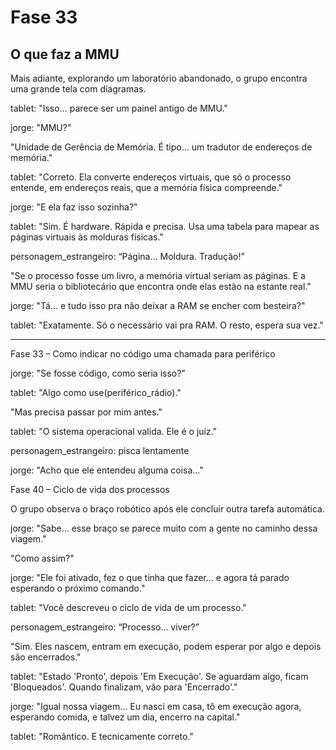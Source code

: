# Fase 33

## O que faz a MMU

Mais adiante, explorando um laboratório abandonado, o grupo encontra uma grande tela com diagramas.

tablet: "Isso... parece ser um painel antigo de MMU."

jorge: "MMU?"

"Unidade de Gerência de Memória. É tipo… um tradutor de endereços de memória."

tablet: "Correto. Ela converte endereços virtuais, que só o processo entende, em endereços reais, que a memória física compreende."

jorge: "E ela faz isso sozinha?"

tablet: "Sim. É hardware. Rápida e precisa. Usa uma tabela para mapear as páginas virtuais às molduras físicas."

personagem_estrangeiro: “Página… Moldura. Tradução!”

"Se o processo fosse um livro, a memória virtual seriam as páginas. E a MMU seria o bibliotecário que encontra onde elas estão na estante real."

jorge: "Tá… e tudo isso pra não deixar a RAM se encher com besteira?"

tablet: "Exatamente. Só o necessário vai pra RAM. O resto, espera sua vez."

---

Fase 33 – Como indicar no código uma chamada para periférico

jorge: "Se fosse código, como seria isso?"

tablet: "Algo como use(periférico_rádio)."

"Mas precisa passar por mim antes."

tablet: "O sistema operacional valida. Ele é o juiz."

personagem_estrangeiro: pisca lentamente

jorge: "Acho que ele entendeu alguma coisa..."

Fase 40 – Ciclo de vida dos processos

O grupo observa o braço robótico após ele concluir outra tarefa automática.

jorge: "Sabe… esse braço se parece muito com a gente no caminho dessa viagem."

"Como assim?"

jorge: "Ele foi ativado, fez o que tinha que fazer… e agora tá parado esperando o próximo comando."

tablet: "Você descreveu o ciclo de vida de um processo."

personagem_estrangeiro: “Processo… viver?”

"Sim. Eles nascem, entram em execução, podem esperar por algo e depois são encerrados."

tablet: "Estado 'Pronto', depois 'Em Execução'. Se aguardam algo, ficam 'Bloqueados'. Quando finalizam, vão para 'Encerrado'."

jorge: "Igual nossa viagem… Eu nasci em casa, tô em execução agora, esperando comida, e talvez um dia, encerro na capital."

tablet: "Romântico. E tecnicamente correto."

